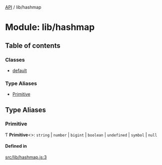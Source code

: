 [API](../README.md) / lib/hashmap

# Module: lib/hashmap

## Table of contents

### Classes

- [default](../classes/lib_hashmap.default.md)

### Type Aliases

- [Primitive](lib_hashmap.md#primitive)

## Type Aliases

### Primitive

Ƭ **Primitive**\<\>: `string` \| `number` \| `bigint` \| `boolean` \| `undefined` \| `symbol` \| ``null``

#### Defined in

[src/lib/hashmap.js:3](https://github.com/digidem/mapeo-core-next/blob/53dc843a45bb963f7a880f5f7973107d5b1fb99c/src/lib/hashmap.js#L3)
